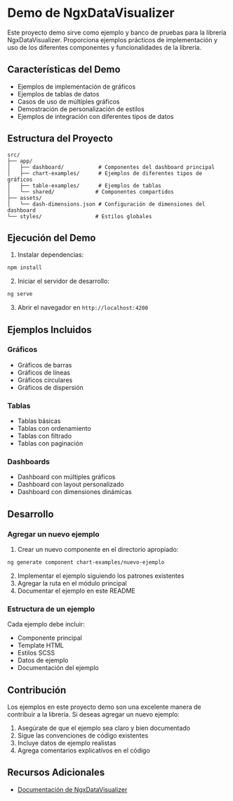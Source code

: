 # Demo de NgxDataVisualizer

Este proyecto demo sirve como ejemplo y banco de pruebas para la librería NgxDataVisualizer. Proporciona ejemplos prácticos de implementación y uso de los diferentes componentes y funcionalidades de la librería.

## Características del Demo

- Ejemplos de implementación de gráficos
- Ejemplos de tablas de datos
- Casos de uso de múltiples gráficos
- Demostración de personalización de estilos
- Ejemplos de integración con diferentes tipos de datos

## Estructura del Proyecto

```
src/
├── app/
│   ├── dashboard/           # Componentes del dashboard principal
│   ├── chart-examples/      # Ejemplos de diferentes tipos de gráficos
│   ├── table-examples/      # Ejemplos de tablas
│   └── shared/             # Componentes compartidos
├── assets/
│   └── dash-dimensions.json # Configuración de dimensiones del dashboard
└── styles/                 # Estilos globales
```

## Ejecución del Demo

1. Instalar dependencias:
```bash
npm install
```

2. Iniciar el servidor de desarrollo:
```bash
ng serve
```

3. Abrir el navegador en `http://localhost:4200`

## Ejemplos Incluidos

### Gráficos
- Gráficos de barras
- Gráficos de líneas
- Gráficos circulares
- Gráficos de dispersión

### Tablas
- Tablas básicas
- Tablas con ordenamiento
- Tablas con filtrado
- Tablas con paginación

### Dashboards
- Dashboard con múltiples gráficos
- Dashboard con layout personalizado
- Dashboard con dimensiones dinámicas

## Desarrollo

### Agregar un nuevo ejemplo

1. Crear un nuevo componente en el directorio apropiado:
```bash
ng generate component chart-examples/nuevo-ejemplo
```

2. Implementar el ejemplo siguiendo los patrones existentes
3. Agregar la ruta en el módulo principal
4. Documentar el ejemplo en este README

### Estructura de un ejemplo

Cada ejemplo debe incluir:
- Componente principal
- Template HTML
- Estilos SCSS
- Datos de ejemplo
- Documentación del ejemplo

## Contribución

Los ejemplos en este proyecto demo son una excelente manera de contribuir a la librería. Si deseas agregar un nuevo ejemplo:

1. Asegúrate de que el ejemplo sea claro y bien documentado
2. Sigue las convenciones de código existentes
3. Incluye datos de ejemplo realistas
4. Agrega comentarios explicativos en el código

## Recursos Adicionales

- [Documentación de NgxDataVisualizer](../ngx-data-visualizer/README.md)